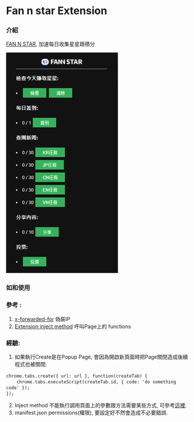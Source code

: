 # Fan n star Extension

### 介紹

[FAN N STAR](https://fannstar.tf.co.kr/), 加速每日收集星星跟積分

![FAN N STAR Options Page](https://raw.githubusercontent.com/oneheed/FanStarExtension/master/src/images/Fan%20n%20star%20Page.png)

### 如和使用


### 參考 : 
1. [x-forwarded-for](https://github.com/MisterPhilip/x-forwarded-for) 偽裝IP
2. [Extension inject method](https://stackoverflow.com/questions/9515704/use-a-content-script-to-access-the-page-context-variables-and-functions?answertab=active#tab-top) 呼叫Page上的 functions

### 經驗:
1. 如果執行Create是在Popup Page, 會因為開啟新頁面時把Page關閉造成後續程式也被關閉.
```javascript=16
chrome.tabs.create({ url: url }, function(createTab) {
    chrome.tabs.executeScript(createTab.id, { code: 'do something code' });
});
```

2. Inject method 不能執行調用頁面上的參數跟方法需要某些方式, 可參考[這裡](#參考).
3. manifest.json permissions(權限), 要設定好不然會造成不必要錯誤.